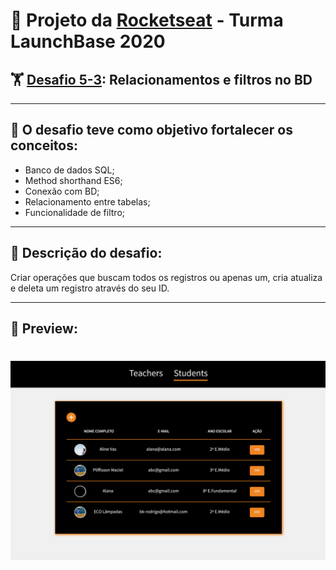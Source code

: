 # 🚀 Projeto da [Rocketseat](https://rocketseat.com.br/) - Turma LaunchBase 2020

## 🏋️‍ [Desafio 5-3](https://github.com/rocketseat-education/bootcamp-launchbase-desafios-05/blob/master/desafios/05-3-relacionamentos-filtros-bd.md): Relacionamentos e filtros no BD 

---

## 🎯 O desafio teve como objetivo fortalecer os conceitos:
 - Banco de dados SQL;
 - Method shorthand ES6;
 - Conexão com BD;
 - Relacionamento entre tabelas;
 - Funcionalidade de filtro;

 ---

## 📑 Descrição do desafio:
Criar operações que buscam todos os registros ou apenas um, cria atualiza e deleta um registro através do seu ID.

 ---

 ## 🎥 Preview:

<h1>
    <img src="public/assets/img-git/preview4-7.png">
</h1>


